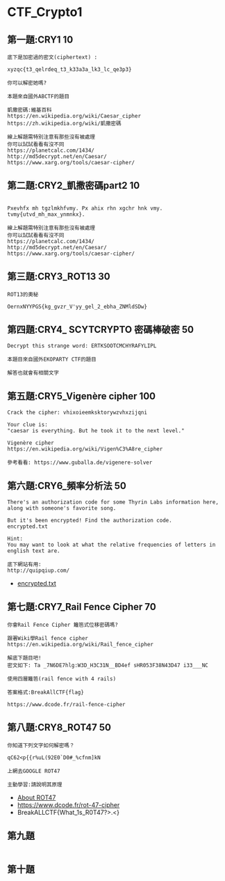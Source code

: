 # CTF_Crypto1
## 第一題:CRY1  10
```
底下是加密過的密文(ciphertext) :

xyzqc{t3_qelrdeq_t3_k33a3a_lk3_lc_qe3p3}

你可以解密她嗎?

本題來自國外ABCTF的題目

凱撒密碼:維基百科
https://en.wikipedia.org/wiki/Caesar_cipher
https://zh.wikipedia.org/wiki/凱撒密碼

線上解題需特別注意有那些沒有被處理
你可以試試看看有沒不同
https://planetcalc.com/1434/
http://md5decrypt.net/en/Caesar/
https://www.xarg.org/tools/caesar-cipher/
```

## 第二題:CRY2_凱撒密碼part2  10
```

Pxevhfx mh tgzlmkhfvmy. Px ahix rhn xgchr hnk vmy. tvmy{utvd_mh_max_ynmnkx}.

線上解題需特別注意有那些沒有被處理
你可以試試看看有沒不同
https://planetcalc.com/1434/
http://md5decrypt.net/en/Caesar/
https://www.xarg.org/tools/caesar-cipher/
```

## 第三題:CRY3_ROT13 30
```
ROT13的奧秘

OernxNYYPGS{kg_gvzr_V'yy_gel_2_ebha_ZNMldSDw}
```

## 第四題:CRY4_ SCYTCRYPTO 密碼棒破密 50
```
Decrypt this strange word: ERTKSOOTCMCHYRAFYLIPL

本題目來自國外EKOPARTY CTF的題目

解答也就會有相關文字
```


## 第五題:CRY5_Vigenère cipher 100
```
Crack the cipher: vhixoieemksktorywzvhxzijqni

Your clue is:
"caesar is everything. But he took it to the next level."

Vigenère cipher
https://en.wikipedia.org/wiki/Vigen%C3%A8re_cipher

參考看看: https://www.guballa.de/vigenere-solver
```


## 第六題:CRY6_頻率分析法 50
```
There's an authorization code for some Thyrin Labs information here,
along with someone's favorite song.

But it's been encrypted! Find the authorization code.
encrypted.txt

Hint:
You may want to look at what the relative frequencies of letters in english text are.

底下網站有用:
http://quipqiup.com/
```
- [encrypted.txt](./encrypted.txt)

## 第七題:CRY7_Rail Fence Cipher 70
```
你會Rail Fence Cipher 籬笆式位移密碼嗎?

跟著Wiki學Rail fence cipher https://en.wikipedia.org/wiki/Rail_fence_cipher

解底下題目吧!
密文如下: Ta _7N6DE7hlg:W3D_H3C31N__BD4ef sHR053F38N43D47 i33___NC

使用四層籬笆(rail fence with 4 rails)

答案格式:BreakAllCTF{flag}

https://www.dcode.fr/rail-fence-cipher
```


## 第八題:CRY8_ROT47 50
```
你知道下列文字如何解密嗎？

qC62<p{{r%uL(92E0`D0#_%cfnm]kN

上網去GOOGLE ROT47

主動學習:請說明其原理
```
- [About ROT47](https://dencode.com/en/cipher/rot47)
- https://www.dcode.fr/rot-47-cipher
- BreakALLCTF{What_1s_R0T47?>.<}

## 第九題
```

```

## 第十題
```

```
